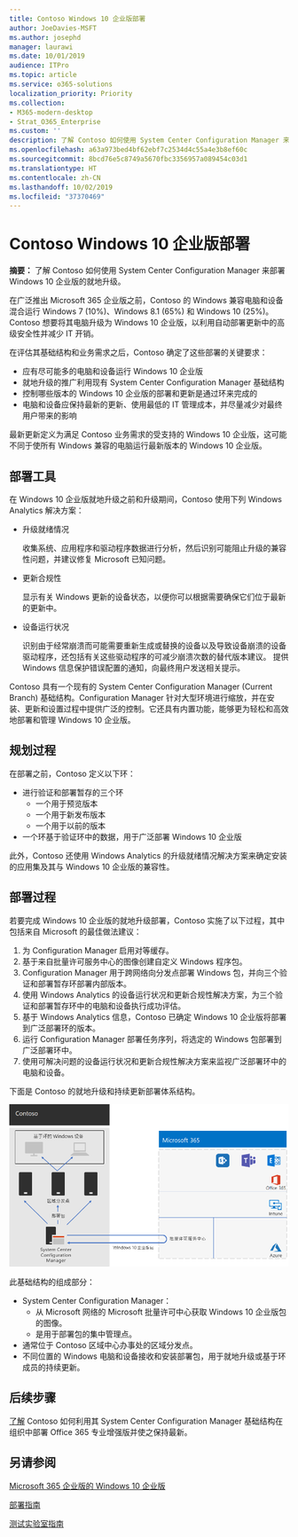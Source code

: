 ```yaml
---
title: Contoso Windows 10 企业版部署
author: JoeDavies-MSFT
ms.author: josephd
manager: laurawi
ms.date: 10/01/2019
audience: ITPro
ms.topic: article
ms.service: o365-solutions
localization_priority: Priority
ms.collection:
- M365-modern-desktop
- Strat_O365_Enterprise
ms.custom: ''
description: 了解 Contoso 如何使用 System Center Configuration Manager 来部署 Windows 10 企业版的就地升级。
ms.openlocfilehash: a63a973bed4bf62ebf7c2534d4c55a4e3b8ef60c
ms.sourcegitcommit: 8bcd76e5c8749a5670fbc3356957a089454c03d1
ms.translationtype: HT
ms.contentlocale: zh-CN
ms.lasthandoff: 10/02/2019
ms.locfileid: "37370469"
---
```

# <a name="windows-10-enterprise-deployment-for-contoso"></a>Contoso Windows 10 企业版部署

**摘要：** 了解 Contoso 如何使用 System Center Configuration Manager 来部署 Windows 10 企业版的就地升级。

在广泛推出 Microsoft 365 企业版之前，Contoso 的 Windows 兼容电脑和设备混合运行 Windows 7 (10%)、Windows 8.1 (65%) 和 Windows 10 (25%)。Contoso 想要将其电脑升级为 Windows 10 企业版，以利用自动部署更新中的高级安全性并减少 IT 开销。 

在评估其基础结构和业务需求之后，Contoso 确定了这些部署的关键要求：

- 应有尽可能多的电脑和设备运行 Windows 10 企业版
- 就地升级的推广利用现有 System Center Configuration Manager 基础结构
- 控制哪些版本的 Windows 10 企业版的部署和更新是通过环来完成的
- 电脑和设备应保持最新的更新、使用最低的 IT 管理成本，并尽量减少对最终用户带来的影响

最新更新定义为满足 Contoso 业务需求的受支持的 Windows 10 企业版，这可能不同于使所有 Windows 兼容的电脑运行最新版本的 Windows 10 企业版。

## <a name="deployment-tools"></a>部署工具

在 Windows 10 企业版就地升级之前和升级期间，Contoso 使用下列 Windows Analytics 解决方案：

- 升级就绪情况  

  收集系统、应用程序和驱动程序数据进行分析，然后识别可能阻止升级的兼容性问题，并建议修复 Microsoft 已知问题。

- 更新合规性  

  显示有关 Windows 更新的设备状态，以便你可以根据需要确保它们位于最新的更新中。

- 设备运行状况  

  识别由于经常崩溃而可能需要重新生成或替换的设备以及导致设备崩溃的设备驱动程序，还包括有关这些驱动程序的可减少崩溃次数的替代版本建议。 提供 Windows 信息保护错误配置的通知，向最终用户发送相关提示。
 
Contoso 具有一个现有的 System Center Configuration Manager (Current Branch) 基础结构。Configuration Manager 针对大型环境进行缩放，并在安装、更新和设置过程中提供广泛的控制。它还具有内置功能，能够更为轻松和高效地部署和管理 Windows 10 企业版。

## <a name="planning-process"></a>规划过程

在部署之前，Contoso 定义以下环：

- 进行验证和部署暂存的三个环 
  - 一个用于预览版本 
  - 一个用于新发布版本
  - 一个用于以前的版本 
- 一个环基于验证环中的数据，用于广泛部署 Windows 10 企业版

此外，Contoso 还使用 Windows Analytics 的升级就绪情况解决方案来确定安装的应用集及其与 Windows 10 企业版的兼容性。

## <a name="deployment-process"></a>部署过程

若要完成 Windows 10 企业版的就地升级部署，Contoso 实施了以下过程，其中包括来自 Microsoft 的最佳做法建议：

1. 为 Configuration Manager 启用对等缓存。
2. 基于来自批量许可服务中心的图像创建自定义 Windows 程序包。
3. Configuration Manager 用于跨网络向分发点部署 Windows 包，并向三个验证和部署暂存环部署内部版本。
4. 使用 Windows Analytics 的设备运行状况和更新合规性解决方案，为三个验证和部署暂存环中的电脑和设备执行成功评估。
5. 基于 Windows Analytics 信息，Contoso 已确定 Windows 10 企业版将部署到广泛部署环的版本。
6. 运行 Configuration Manager 部署任务序列，将选定的 Windows 包部署到广泛部署环中。
7. 使用可解决问题的设备运行状况和更新合规性解决方案来监视广泛部署环中的电脑和设备。

下面是 Contoso 的就地升级和持续更新部署体系结构。

![Contoso 的 Windows 10 企业版部署基础结构](./media/contoso-win10/contoso-win10-fig1.png)

此基础结构的组成部分：

- System Center Configuration Manager：
  - 从 Microsoft 网络的 Microsoft 批量许可中心获取 Windows 10 企业版包的图像。
  - 是用于部署包的集中管理点。
- 通常位于 Contoso 区域中心办事处的区域分发点。
- 不同位置的 Windows 电脑和设备接收和安装部署包，用于就地升级或基于环成员的持续更新。

## <a name="next-step"></a>后续步骤

[了解](contoso-o365pp.md) Contoso 如何利用其 System Center Configuration Manager 基础结构在组织中部署 Office 365 专业增强版并使之保持最新。 

## <a name="see-also"></a>另请参阅

[Microsoft 365 企业版的 Windows 10 企业版](windows10-infrastructure.md)

[部署指南](deploy-microsoft-365-enterprise.md)

[测试实验室指南](m365-enterprise-test-lab-guides.md)
